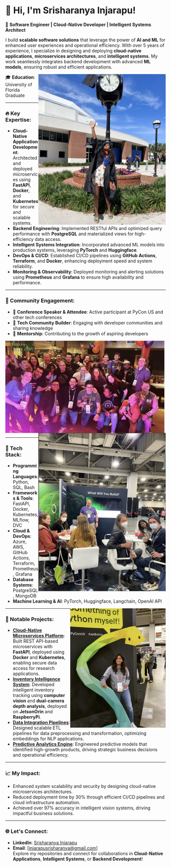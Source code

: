 # 👋 Hi, I'm Srisharanya Injarapu!  

🚀 **Software Engineer | Cloud-Native Developer | Intelligent Systems Architect**  

I build **scalable software solutions** that leverage the power of **AI and ML** for enhanced user experiences and operational efficiency. With over 5 years of experience, I specialize in designing and deploying **cloud-native applications**, **microservices architectures**, and **intelligent systems**. My work seamlessly integrates backend development with advanced **ML models**, ensuring robust and efficient applications.  

<img src="graduation.png" width="400" align="right" alt="UF Graduation Photo"/>

🎓 **Education**: University of Florida Graduate

---

### 🔥 Key Expertise:  
- **Cloud-Native Application Development**: Architected and deployed microservices using **FastAPI**, **Docker**, and **Kubernetes** for secure and scalable systems.  
- **Backend Engineering**: Implemented RESTful APIs and optimized query performance with **PostgreSQL** and materialized views for high-efficiency data access.  
- **Intelligent Systems Integration**: Incorporated advanced ML models into production systems, leveraging **PyTorch** and **Huggingface**.  
- **DevOps & CI/CD**: Established CI/CD pipelines using **GitHub Actions**, **Terraform**, and **Docker**, enhancing deployment speed and system reliability.  
- **Monitoring & Observability**: Deployed monitoring and alerting solutions using **Prometheus** and **Grafana** to ensure high availability and performance.  

---

### 🤝 Community Engagement:
- 🎤 **Conference Speaker & Attendee**: Active participant at PyCon US and other tech conferences
- 👥 **Tech Community Builder**: Engaging with developer communities and sharing knowledge
- 🌟 **Mentorship**: Contributing to the growth of aspiring developers
  

<img src="party.png" width="500" align="center" alt="UF Graduation Photo"/> <img src="anaconda.png" width="400" align="right" alt="UF Graduation Photo"/> 

---

### 🔧 Tech Stack:  
- **Programming Languages**: Python, SQL, Bash  
- **Frameworks & Tools**: FastAPI, Docker, Kubernetes, MLflow, DVC  
- **Cloud & DevOps**: Azure, AWS, GitHub Actions, Terraform, Prometheus, Grafana  
- **Database Systems**: PostgreSQL, MongoDB  
- **Machine Learning & AI**: PyTorch, Huggingface, Langchain, OpenAI API

<img src="pycon.png" width="300" align="right" alt="At PyConUS"/>

---

### 🚀 Notable Projects:  
- **[Cloud-Native Microservices Platform](#)**: Built REST API-based microservices with **FastAPI**, deployed using **Docker** and **Kubernetes**, enabling secure data access for research applications.  
- **[Inventory Intelligence System](#)**: Developed intelligent inventory tracking using **computer vision** and **dual-camera depth analysis**, deployed on **JetsonOrin** and **RaspberryPi**.  
- **[Data Integration Pipelines](#)**: Designed scalable ETL pipelines for data preprocessing and transformation, optimizing embeddings for NLP applications.  
- **[Predictive Analytics Engine](#)**: Engineered predictive models that identified high-growth products, driving strategic business decisions and operational efficiency.  

---

### 📈 My Impact:  
- Enhanced system scalability and security by designing cloud-native microservices architectures.  
- Reduced deployment time by 30% through efficient CI/CD pipelines and cloud infrastructure automation.  
- Achieved over 97% accuracy in intelligent vision systems, driving impactful business solutions.  

---

### 🌐 Let's Connect:  
- **LinkedIn**: [Srisharanya Injarapu](https://www.linkedin.com/in/srisharanya-injarapu/)  
- **Email**: [injarapusrisharanya@gmail.com]  
Explore my repositories and connect for collaborations in **Cloud-Native Applications**, **Intelligent Systems**, or **Backend Development**!  
